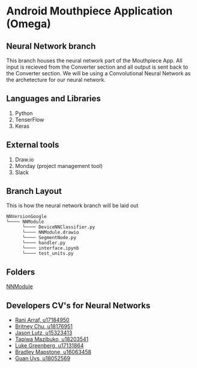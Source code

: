 # Android Mouthpiece Application (Omega)
## Neural Network branch
This branch houses the neural network part of the Mouthpiece App. All input is recieved from the Converter section and all output is sent back to the Converter section. We will be using a Convolutional Neural Network as the archetecture for our neural network. 

## Languages and Libraries
1. Python
2. TenserFlow
3. Keras

## External tools
1. Draw.io
2. Monday (project management tool)
3. Slack

## Branch Layout
This is how the neural network branch will be laid out
```
NNVersionGoogle
└──── NNModule
      └──── DeviceNNClassifier.py
      └──── NNModule.drawio
      └──── SegmentNode.py
      └──── handler.py
      └──── interface.ipynb
      └──── test_units.py
```

## Folders

[NNModule](https://github.com/RashFever/Mouthpiece/blob/NNVersionGoogle/NNModule)

## Developers CV's for Neural Networks
* [Rani Arraf, u17184950](https://RaniArraf.github.io)
* [Britney Chu, u18176951](https://BritneyChu.github.io)
* [Jason Lutz, u15323413](https://jay-lutz.github.io)
* [Tapiwa Mazibuko, u18203541](https://Tapiwamazibuko.github.io)
* [Luke Greenberg, u17131864](https://openbracketret.github.io)
* [Bradley Mapstone, u16063458](https://bradez-of-map-n-stone.github.io/)
* [Guan Uys, u18052569](https://mruys.github.io/)

